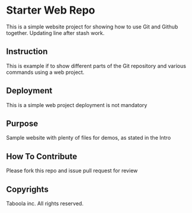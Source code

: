 # Starter Web Repo

This is a simple website project for showing how to use Git and Github together.
Updating line after stash work.

## Instruction

This is example if to show different parts of the Git repository and various commands using a web project.

## Deployment

This is a simple web project deployment is not mandatory

## Purpose

Sample website with plenty of files for demos, as stated in the Intro

## How To Contribute

Please fork this repo and issue pull request for review

## Copyrights

Taboola inc. All rights reserved.